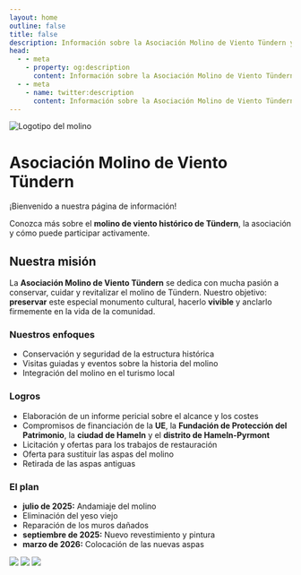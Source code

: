 ```yaml
---
layout: home
outline: false
title: false
description: Información sobre la Asociación Molino de Viento Tündern y su labor.
head:
  - - meta
    - property: og:description
      content: Información sobre la Asociación Molino de Viento Tündern y su labor.
  - - meta
    - name: twitter:description
      content: Información sobre la Asociación Molino de Viento Tündern y su labor.
---
```


<div class="home-hero">
  <img src="/imgs/logo.svg" alt="Logotipo del molino" class="hero-logo" />
  <h1 class="hero-title">Asociación Molino de Viento Tündern</h1>
  <p class="hero-subtitle">¡Bienvenido a nuestra página de información!</p>
  <p class="hero-text">
    Conozca más sobre el <strong>molino de viento histórico de Tündern</strong>, la asociación y cómo puede participar activamente.
  </p>
</div>

<div class="home-intro">
  <h2>Nuestra misión</h2>
  <p>
    La <strong>Asociación Molino de Viento Tündern</strong> se dedica con mucha pasión a conservar, cuidar y revitalizar el molino de Tündern.
    Nuestro objetivo: <strong>preservar</strong> este especial monumento cultural, hacerlo <strong>vivible</strong> y anclarlo firmemente en la vida de la comunidad.
  </p>
</div>

<div class="home-grid">
  <div>
    <h3>Nuestros enfoques</h3>
    <p>
      <ul>
        <li>Conservación y seguridad de la estructura histórica</li>
        <li>Visitas guiadas y eventos sobre la historia del molino</li>
        <li>Integración del molino en el turismo local</li>
      </ul>
    </p>
  </div>
  <div>
    <h3>Logros</h3>
    <p>
      <ul>
        <li>Elaboración de un informe pericial sobre el alcance y los costes</li>
        <li>Compromisos de financiación de la <strong>UE</strong>, la <strong>Fundación de Protección del Patrimonio</strong>, la <strong>ciudad de Hameln</strong> y el <strong>distrito de Hameln-Pyrmont</strong></li>
        <li>Licitación y ofertas para los trabajos de restauración</li>
        <li>Oferta para sustituir las aspas del molino</li>
        <li>Retirada de las aspas antiguas</li>
      </ul>
    </p>
  </div>
  <div class="plan">
    <h3>El plan</h3>
    <p>
      <ul>
        <li><strong>julio de 2025:</strong> Andamiaje del molino</li>
        <li>Eliminación del yeso viejo</li>
        <li>Reparación de los muros dañados</li>
        <li><strong>septiembre de 2025:</strong> Nuevo revestimiento y pintura</li>
        <li><strong>marzo de 2026:</strong> Colocación de las nuevas aspas</li>
      </ul>
    </p>
  </div>
</div>

<div class="grid-gallery">
  <img src="/imgs/bilder/windmill-8.jpeg" loading="lazy"  class="scroll-img" />
  <img src="/imgs/bilder/windmill-2.jpeg" loading="lazy"  class="scroll-img" />
  <img src="/imgs/bilder/windmill-6.jpeg" loading="lazy" class="scroll-img" />
</div>
